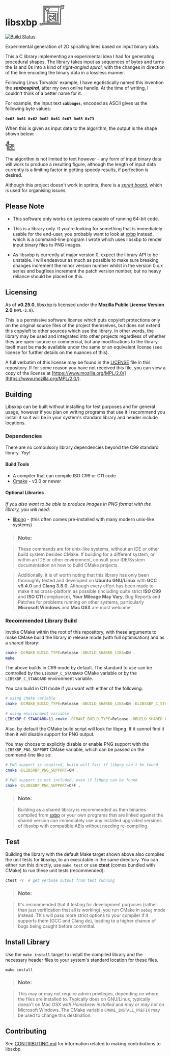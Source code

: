 # libsxbp ![libsxbp](libsxbp.png "libsxbp")

[![Build Status](https://travis-ci.org/saxbophone/libsxbp.svg?branch=develop)](https://travis-ci.org/saxbophone/libsxbp)

Experimental generation of 2D spiralling lines based on input binary data.

This a C library implementing an experimental idea I had for generating procedural shapes. The library takes input as sequences of bytes and turns the 1s and 0s into a kind of *right-angled spiral*, with the changes in direction of the line encoding the binary data in a lossless manner.

Following Linus Torvalds' example, I have egotistically named this invention the **_saxbospiral_**, after my own online handle. At the time of writing, I couldn't think of a better name for it.

For example, the input text **`cabbages`**, encoded as ASCII gives us the following byte values:

**`0x63 0x61 0x62 0x62 0x61 0x67 0x65 0x73`**

When this is given as input data to the algorithm, the output is the shape shown below:

!['cabbages', shown as a saxbospiral figure from encoded ASCII](example_01_cabbages.png "cabbages', shown as a saxbospiral figure from encoded ASCII")

The algorithm is not limited to text however - any form of input binary data will work to produce a resulting figure, although the length of input data currently is a limiting factor in getting speedy results, if perfection is desired.

Although this project doesn't work in sprints, there is a [*sprint board*](https://github.com/saxbophone/libsxbp/projects/1), which is used for organising issues.

## Please Note

- This software only works on systems capable of running 64-bit code.

- This is a library only. If you're looking for something that is immediately usable for the end-user, you probably want to look at [sxbp](https://github.com/saxbophone/sxbp) instead, which is a command-line program I wrote which uses libsxbp to render input binary files to PNG images.

- As libsxbp is currently at major version 0, expect the library API to be unstable. I will endeavour as much as possible to make sure breaking changes increment the minor version number whilst in the version 0.x.x series and bugfixes increment the patch version number, but no heavy reliance should be placed on this.

## Licensing

As of **v0.25.0**, libsxbp is licensed under the **Mozilla Public License Version 2.0** (`MPL-2.0`).

This is a permissive software license which puts copyleft protections only on the original source files of the project themselves, but does not extend this copyleft to other sources which use the library. In other words, the library may be used and integrated into other projects regardless of whether they are open-source or commercial, but any modifications to the library itself must be made available under the same or an equivalent license (see license for further details on the nuances of this).

A full verbatim of this license may be found in the [LICENSE](LICENSE) file in this repository. If for some reason you have not received this file, you can view a copy of the license at [https://www.mozilla.org/MPL/2.0/](https://www.mozilla.org/MPL/2.0/).

## Building

Libsxbp can be built without installing for test purposes and for general usage, however if you plan on writing programs that use it I recommend you install it so it will be in your system's standard library and header include locations.

### Dependencies

There are no compulsory library dependencies beyond the C99 standard library. *Yay!*

#### Build Tools

- A compiler that can compile ISO C99 or C11 code
- [Cmake](https://cmake.org/) - v3.0 or newer

#### Optional Libraries

*If you also want to be able to produce images in PNG format with the library, you will need:*
- [libpng](http://www.libpng.org/pub/png/libpng.html) - (this often comes pre-installed with many modern unix-like systems)

> ### Note:

> These commands are for unix-like systems, without an IDE or other build system besides CMake. If building for a different system, or within an IDE or other environment, consult your IDE/System documentation on how to build CMake projects.

> Additionally, it is of worth noting that this library has only been thoroughly tested and developed on **Ubuntu GNU/Linux** with **GCC v5.4.0** and **Clang 3.8.0**. Although every effort has been made to make it as cross-platform as possible (including quite strict **ISO C99** and **ISO C11** compliance), **Your Mileage May Vary**. Bug Reports and Patches for problems running on other systems, particularly **Microsoft Windows** and **Mac OSX** are most welcome.

### Recommended Library Build

Invoke CMake within the root of this repository, with these arguments to make CMake build the library in release mode (with full optimisation) and as a shared library:

```sh
cmake -DCMAKE_BUILD_TYPE=Release -DBUILD_SHARED_LIBS=ON .
make
```

The above builds in C99 mode by default. The standard to use can be controlled by the `LIBSXBP_C_STANDARD` CMake variable or by the `LIBSXBP_C_STANDARD` environment variable.

You can build in C11 mode if you want with either of the following:

```sh
# using CMake variable
cmake -DCMAKE_BUILD_TYPE=Release -DBUILD_SHARED_LIBS=ON -DLIBSXBP_C_STANDARD=11 .
```

```sh
# using environment variable
LIBSXBP_C_STANDARD=11 cmake -DCMAKE_BUILD_TYPE=Release -DBUILD_SHARED_LIBS=ON .
```

Also, by default the CMake build script will look for libpng. If it cannot find it then it will disable support for PNG output.

You may choose to explicitly disable or enable PNG support with the `LIBSXBP_PNG_SUPPORT` CMake variable, which can be passed on the command-line like so:

```sh
# PNG support is required, build will fail if libpng can't be found
cmake -DLIBSXBP_PNG_SUPPORT=ON .
```

```sh
# PNG support is not included, even if libpng can be found
cmake -DLIBSXBP_PNG_SUPPORT=OFF .
```

> ### Note:

> Building as a shared library is recommended as then binaries compiled from [sxbp](https://github.com/saxbophone/sxbp) or your own programs that are linked against the shared version can immediately use any installed upgraded versions of libsxbp with compatible ABIs without needing re-compiling.

## Test

Building the library with the default Make target shown above also compiles the unit tests for libsxbp, to an executable in the same directory. You can either run this directly, use `make test` or use **ctest** (comes bundled with CMake) to run these unit tests (recommended):

```sh
ctest -V  # get verbose output from test running
```

> ### Note:

> It's recommended that if testing for development purposes (rather than just verification that all is working), you run CMake in `Debug` mode instead. This will pass more strict options to your compiler if it supports them (GCC and Clang do), leading to a higher chance of bugs being caught before committal.

## Install Library

Use the `make install` target to install the compiled library and the necessary header files to your system's standard location for these files.

```
make install
```

> ### Note:

> This may or may not require admin privileges, depending on where the files are installed to. Typically does on GNU/Linux, typically doesn't on Mac OSX *with Homebrew installed* and *may or may not* on Microsoft Windows. The CMake variable `CMAKE_INSTALL_PREFIX` may be used to change this destination.

## Contributing

See [CONTRIBUTING.md](CONTRIBUTING.md) for information related to making contributions to libsxbp.
